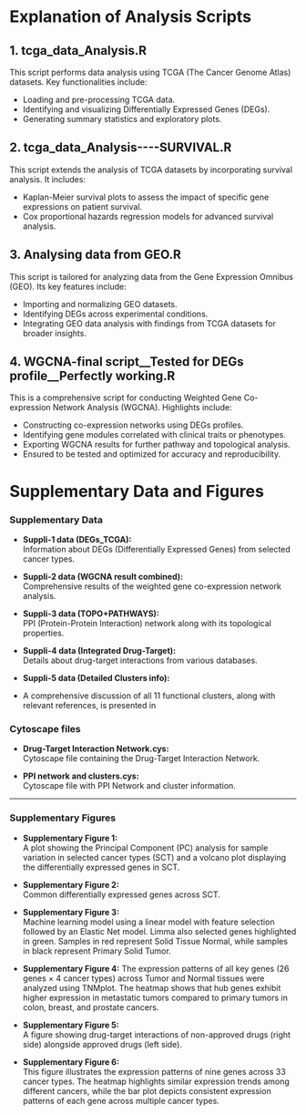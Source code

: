 # Explanation of Analysis Scripts

## 1. **tcga_data_Analysis.R**
This script performs data analysis using TCGA (The Cancer Genome Atlas) datasets. Key functionalities include:  
- Loading and pre-processing TCGA data.  
- Identifying and visualizing Differentially Expressed Genes (DEGs).  
- Generating summary statistics and exploratory plots.  

## 2. **tcga_data_Analysis----SURVIVAL.R**
This script extends the analysis of TCGA datasets by incorporating survival analysis. It includes:  
- Kaplan-Meier survival plots to assess the impact of specific gene expressions on patient survival.  
- Cox proportional hazards regression models for advanced survival analysis.  

## 3. **Analysing data from GEO.R**
This script is tailored for analyzing data from the Gene Expression Omnibus (GEO). Its key features include:  
- Importing and normalizing GEO datasets.  
- Identifying DEGs across experimental conditions.  
- Integrating GEO data analysis with findings from TCGA datasets for broader insights.  

## 4. **WGCNA-final script__Tested for DEGs profile__Perfectly working.R**
This is a comprehensive script for conducting Weighted Gene Co-expression Network Analysis (WGCNA). Highlights include:  
- Constructing co-expression networks using DEGs profiles.  
- Identifying gene modules correlated with clinical traits or phenotypes.  
- Exporting WGCNA results for further pathway and topological analysis.  
- Ensured to be tested and optimized for accuracy and reproducibility.  

# Supplementary Data and Figures

### Supplementary Data
- **Suppli-1 data (DEGs_TCGA):**  
  Information about DEGs (Differentially Expressed Genes) from selected cancer types.
  
- **Suppli-2 data (WGCNA result combined):**  
  Comprehensive results of the weighted gene co-expression network analysis.

- **Suppli-3 data (TOPO+PATHWAYS):**  
  PPI (Protein-Protein Interaction) network along with its topological properties.

- **Suppli-4 data (Integrated Drug-Target):**  
  Details about drug-target interactions from various databases.

- **Suppli-5 data (Detailed Clusters info):**
- A comprehensive discussion of all 11 functional clusters, along with relevant references, is presented in


### Cytoscape files
- **Drug-Target Interaction Network.cys:**  
  Cytoscape file containing the Drug-Target Interaction Network.

- **PPI network and clusters.cys:**  
  Cytoscape file with PPI Network and cluster information.

---

### Supplementary Figures
- **Supplementary Figure 1:**  
  A plot showing the Principal Component (PC) analysis for sample variation in selected cancer types (SCT) and a volcano plot displaying the differentially expressed genes in SCT.

- **Supplementary Figure 2:**  
  Common differentially expressed genes across SCT.

- **Supplementary Figure 3:**  
  Machine learning model using a linear model with feature selection followed by an Elastic Net model. Limma also selected genes highlighted in green. Samples in red represent Solid Tissue Normal, while samples in black represent Primary Solid Tumor.

- **Supplementary Figure 4:**
  The expression patterns of all key genes (26 genes × 4 cancer types) across Tumor and Normal tissues were analyzed using TNMplot. The heatmap shows that hub genes exhibit higher expression in metastatic tumors compared to primary tumors in colon, breast, and prostate cancers.

- **Supplementary Figure 5:**  
  A figure showing drug-target interactions of non-approved drugs (right side) alongside approved drugs (left side).

- **Supplementary Figure 6:**  
  This figure illustrates the expression patterns of nine genes across 33 cancer types. The heatmap highlights similar expression trends among different cancers, while the bar plot depicts consistent expression patterns of each gene across multiple cancer types.


